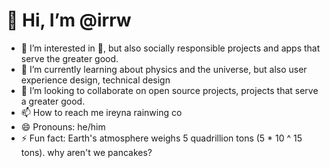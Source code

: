 # 👋 Hi, I’m @irrw
- 👀 I’m interested in 🍕, but also socially responsible projects and apps that serve the greater good.
- 🌱 I’m currently learning about physics and the universe, but also user experience design, technical design
- 💞️ I’m looking to collaborate on open source projects, projects that serve a greater good.
- 📫 How to reach me ireyna rainwing co
- 😄 Pronouns: he/him
- ⚡ Fun fact: Earth's atmosphere weighs 5 quadrillion tons (5 * 10 ^ 15 tons). why aren't we pancakes?

<!---
irrw/irrw is a ✨ special ✨ repository because its `README.md` (this file) appears on your GitHub profile.
You can click the Preview link to take a look at your changes.
--->
